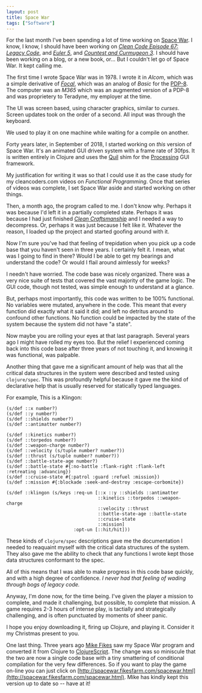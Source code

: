 ```yaml
---
layout: post
title: Space War
tags: ["Software"]
---
```

For the last month I\'ve been spending a lot of time working on [Space War](https://github.com/unclebob/spacewar).  I know, I know, I should have been working on [_Clean Code Episode 67: Legacy Code_](https://cleancoders.com), and [_Euler 5_](https://www.youtube.com/playlist?list=PLmsuNLXeDr6Y1-a9ASu4mfxqDIgr-oaU6), and [_Countest and Curmugeon 3_](https://www.youtube.com/channel/UCThitpd5RCB2J5b_HlcseMw).  I should have been working on a blog, or a new book, or\...  But I couldn\'t let go of Space War.  It kept calling me.

The first time I wrote Space War was in 1978.  I wrote it in _Alcom_, which was a simple derivative of [_Focal_](https://en.wikipedia.org/wiki/FOCAL_(programming_language)), which was an analog of _Basic_ for the [PDP-8](https://en.wikipedia.org/wiki/PDP-8).  The computer was an _M365_ which was an augmented version of a PDP-8 and was proprietery to Teradyne, my employer at the time.  

The UI was screen based, using character graphics, similar to _curses_.  Screen updates took on the order of a second.  All input was through the keyboard.

We used to play it on one machine while waiting for a compile on another.  

Forty years later, in September of 2018, I started working on _this_ version of Space War.  It\'s an animated GUI driven system with a frame rate of 30fps.  It is written entirely in Clojure and uses the [Quil](http://www.quil.info) shim for the [Processing](https://processing.org) GUI framework.

My justification for writing it was so that I could use it as the case study for my cleancoders.com videos on _Functional Programming_.  Once that series of videos was complete, I set Space War aside and started working on other things.

Then, a month ago, the program called to me.  I don\'t know why.  Perhaps it was because I\'d left it in a partially completed state.  Perhaps it was because I had just finished [_Clean Craftsmanship_](https://www.amazon.com/Clean-Craftsmanship-Disciplines-Standards-Ethics/dp/013691571X) and I needed a way to decompress.  Or, perhaps it was just because I felt like it.  Whatever the reason, I loaded up the project and started goofing around with it.  

Now I\'m sure you\'ve had that feeling of trepidation when you pick up a code base that you haven\'t seen in three years.  I certainly felt it.  I mean, what was I going to find in there?  Would I be able to get my bearings and understand the code?  Or would I flail around aimlessly for weeks?

I needn\'t have worried.  The code base was nicely organized.  There was a very nice suite of tests that covered the vast majority of the game logic.  The GUI code, though not tested, was simple enough to understand at a glance.  

But, perhaps most importantly, this code was written to be 100% functional.  No variables were mutated, anywhere in the code.  This meant that every function did exactly what it said it did; and left no detritus around to confound other functions.  No function could be impacted by the state of the system because the system did not have \"a state\".  

Now maybe you are rolling your eyes at that last paragraph.  Several years ago I might have rolled my eyes too.  But the relief I experienced coming back into this code base after three years of not touching it, and knowing it was functional, was palpable.  

Another thing that gave me a significant amount of help was that all the critical data structures in the system were described and tested using `clojure/spec`.  This was profoundly helpful because it gave me the kind of declarative help that is usually reserved for statically typed languages.  

For example, This is a Klingon:

	(s/def ::x number?)
	(s/def ::y number?)
	(s/def ::shields number?)
	(s/def ::antimatter number?)

	(s/def ::kinetics number?)
	(s/def ::torpedos number?)
	(s/def ::weapon-charge number?)
	(s/def ::velocity (s/tuple number? number?))
	(s/def ::thrust (s/tuple number? number?))
	(s/def ::battle-state-age number?)
	(s/def ::battle-state #{:no-battle :flank-right :flank-left :retreating :advancing})
	(s/def ::cruise-state #{:patrol :guard :refuel :mission})
	(s/def ::mission #{:blockade :seek-and-destroy :escape-corbomite})

	(s/def ::klingon (s/keys :req-un [::x ::y ::shields ::antimatter
	                                  ::kinetics ::torpedos ::weapon-charge
	                                  ::velocity ::thrust
	                                  ::battle-state-age ::battle-state
	                                  ::cruise-state
	                                  ::mission]
	                         :opt-un [::hit/hit]))

These kinds of `clojure/spec` descriptions gave me the documentation I needed to reaquaint myself with the critical data structures of the system.  They also gave me the ability to check that any functions I wrote kept those data structures conformant to the spec.  

All of this means that I was able to make progress in this code base quickly, and with a high degree of confidence. _I never had that feeling of wading through bogs of legacy code._

Anyway, I\'m done now, for the time being.  I\'ve given the player a mission to complete, and made it challenging, but possible, to complete that mission.  A game requires 2-3 hours of intense play, is tactially and strategically challenging, and is often punctuated by moments of sheer panic.  

I hope you enjoy downloading it, firing up Clojure, and playing it.  Consider it my Christmas present to you.

One last thing.  Three years ago [Mike Fikes](https://github.com/mfikes) saw my Space War program and converted it from Clojure to [ClojureScript](https://clojurescript.org).  The change was so miniscule that the two are now a single code base with a tiny smattering of conditional compilation for the very few differences.  So if you want to play the game on-line you can just click on [http://spacewar.fikesfarm.com/spacewar.html](http://spacewar.fikesfarm.com/spacewar.html).  Mike has kindly kept this version up to date so \-- have at it!  


